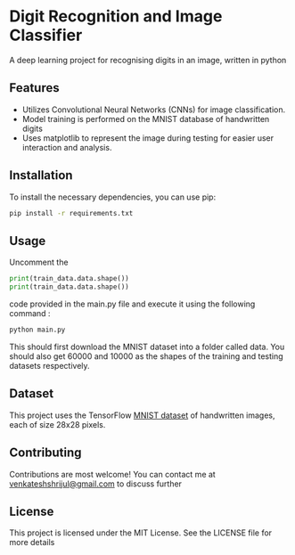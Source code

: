 # Digit Recognition and Image Classifier

A deep learning project for recognising digits in an image, written in python

## Features

- Utilizes Convolutional Neural Networks (CNNs) for image classification.
- Model training is performed on the MNIST database of handwritten digits
- Uses matplotlib to represent the image during testing for easier user interaction and analysis.

## Installation

To install the necessary dependencies, you can use pip:

```bash
pip install -r requirements.txt

```

## Usage

Uncomment the

```python
print(train_data.data.shape())
print(train_data.data.shape())
```

code provided in the main.py file and execute it using the following command :

```bash
python main.py

```

This should first download the MNIST dataset into a folder called data. You should also get 60000 and 10000 as the shapes of the training and testing datasets respectively.

## Dataset

This project uses the TensorFlow [MNIST dataset](https://www.tensorflow.org/datasets/catalog/mnist) of handwritten images, each of size 28x28 pixels.

## Contributing

Contributions are most welcome! You can contact me at [venkateshshrijul@gmail.com](mailto:venkateshshrijul@gmail.com) to discuss further

## License

This project is licensed under the MIT License. See the LICENSE file for more details
